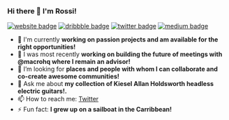 ### Hi there 👋 I'm Rossi!

[![website badge](https://img.shields.io/badge/rssi.dev-gray?style=flat&logo=openlayers)](https://rssi.dev)
[![dribbble badge](https://img.shields.io/badge/@corradorossi-pink?style=flat&logo=dribbble)](https://dribbble.com/corradorossi)
[![twitter badge](https://img.shields.io/badge/@metastash-blue?style=flat&logo=twitter)](https://twitter.com/metastash)
[![medium badge](https://img.shields.io/badge/@corradorossi-black?style=flat&logo=medium)](https://medium.com/@corradorossi)

- 🔭 I'm currently **working on passion projects and am available for the right opportunities!**
- 🌱 I was most recently **working on building the future of meetings with @macrohq where I remain an advisor!**
- 🤔 I’m looking for **places and people with whom I can collaborate and co-create awesome communities!**
- 💬 Ask me about **my collection of Kiesel Allan Holdsworth headless electric guitars!.**
- 📫 How to reach me: [Twitter](https://twitter.com/metastash)
- ⚡ Fun fact: **I grew up on a sailboat in the Carribbean!**
